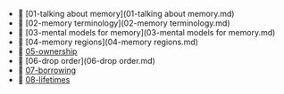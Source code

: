 * 📄 [01-talking about memory](01-talking about memory.md)
* 📄 [02-memory terminology](02-memory terminology.md)
* 📄 [03-mental models for memory](03-mental models for memory.md)
* 📄 [04-memory regions](04-memory regions.md)
* 📄 [05-ownership](05-ownership.md)
* 📄 [06-drop order](06-drop order.md)
* 📄 [07-borrowing](07-borrowing.md)
* 📄 [08-lifetimes](08-lifetimes.md)
